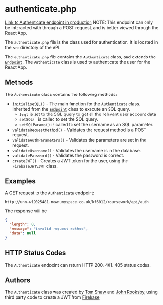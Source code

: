 # authenticate.php

[Link to Authenticate endpoint in production](http://unn-w19025481.newnumyspace.co.uk/kf6012/coursework/api/auth) NOTE: This endpoint can only be interacted with through a POST request, and is better viewed through the React App.

The `authenticate.php` file is the class used for authentication. It is located in the `src` directory of the API.

The `authenticate.php` file contains the `Authenticate` class, and extends the [`Endpoint`](/v1/API/Endpoints/endpoint). The `Authenticate` class is used to authenticate the user for the React App.

## Methods

The `Authenticate` class contains the following methods:

- `initialiseSQL()` - The main function for the `Authenticate` class. Inherited from the [`Endpoint`](/v1/API/Endpoints/endpoint) class to execute an SQL query.
  - `$sql` is set to the SQL query to get all the relevant user account data
  - `setSQL()` is called to set the SQL query.
  - `setSQLParams()` is called to set the username as an SQL parameter.
- `validateRequestMethod()` - Validates the request method is a POST request.
- `validateAuthParameters()` - Validates the parameters are set in the request.
- `validateUsername()` - Validates the username is in the database.
- `validatePassword()` - Validates the password is correct.
- `createJWT()` - Creates a JWT token for the user, using the `FirebaseJWT\JWT` class.

## Examples

A GET request to the `Authenticate` endpoint:

```http
http://unn-w19025481.newnumyspace.co.uk/kf6012/coursework/api/auth
```

The response will be

```json
{
  "length": 0,
  "message": "invalid request method",
  "data": null
}
```

## HTTP Status Codes

The `Authenticate` endpoint can return HTTP 200, 401, 405 status codes.

## Authors

The `Authenticate` class was created by [Tom Shaw](https://github.com/tomshaw650) and [John Rooksby](https://github.com/johnrooksby), using third party code to create a JWT from [Firebase](https://github.com/firebase/php-jwt)

